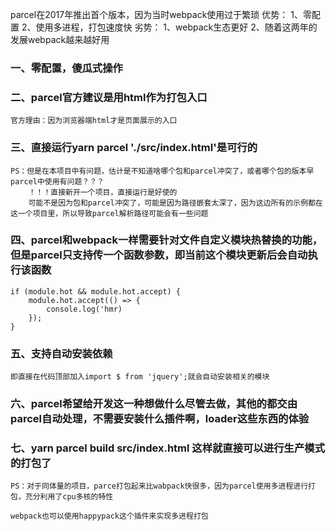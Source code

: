 parcel在2017年推出首个版本，因为当时webpack使用过于繁琐
    优势：
        1、零配置
        2、使用多进程，打包速度快
    劣势：
        1、webpack生态更好
        2、随着这两年的发展webpack越来越好用

### 一、零配置，傻瓜式操作

### 二、parcel官方建议是用html作为打包入口
    官方理由：因为浏览器端html才是页面展示的入口

### 三、直接运行yarn parcel './src/index.html'是可行的
    PS：但是在本项目中有问题，估计是不知道啥哪个包和parcel冲突了，或者哪个包的版本早parcel中使用有问题？？？
        ！！！直接新开一个项目，直接运行是好使的
        可能不是因为包和parcel冲突了，可能是因为路径嵌套太深了，因为这边所有的示例都在这一个项目里，所以导致parcel解析路径可能会有一些问题

### 四、parcel和webpack一样需要针对文件自定义模块热替换的功能，但是parcel只支持传一个函数参数，即当前这个模块更新后会自动执行该函数
    if (module.hot && module.hot.accept) {
        module.hot.accept(() => {
            console.log('hmr)
        });
    }

### 五、支持自动安装依赖
    即直接在代码顶部加入import $ from 'jquery';就会自动安装相关的模块

### 六、parcel希望给开发这一种想做什么尽管去做，其他的都交由parcel自动处理，不需要安装什么插件啊，loader这些东西的体验

### 七、yarn parcel build src/index.html 这样就直接可以进行生产模式的打包了
    PS：对于同体量的项目，parce打包起来比wabpack快很多，因为parcel使用多进程进行打包，充分利用了cpu多核的特性

    webpack也可以使用happypack这个插件来实现多进程打包